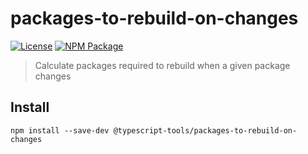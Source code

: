 # packages-to-rebuild-on-changes

[![License][]](https://opensource.org/licenses/ISC)
[![NPM Package][]](https://npmjs.org/package/@typescript-tools/packages-to-rebuild-on-changes)

[license]: https://img.shields.io/badge/License-ISC-blue.svg
[npm package]: https://img.shields.io/npm/v/@typescript-tools/packages-to-rebuild-on-changes.svg

> Calculate packages required to rebuild when a given package changes

## Install

```shell
npm install --save-dev @typescript-tools/packages-to-rebuild-on-changes
```
